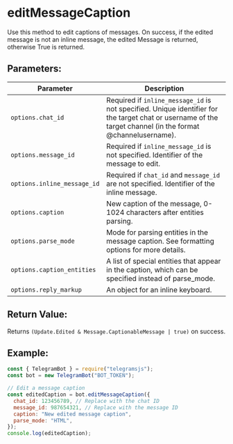 # editMessageCaption

Use this method to edit captions of messages. On success, if the edited message is not an inline message, the edited Message is returned, otherwise True is returned.

## Parameters:

| Parameter                   | Description                                                                                                                                                 |
| --------------------------- | ----------------------------------------------------------------------------------------------------------------------------------------------------------- |
| `options.chat_id`           | Required if `inline_message_id` is not specified. Unique identifier for the target chat or username of the target channel (in the format @channelusername). |
| `options.message_id`        | Required if `inline_message_id` is not specified. Identifier of the message to edit.                                                                        |
| `options.inline_message_id` | Required if `chat_id` and `message_id` are not specified. Identifier of the inline message.                                                                 |
| `options.caption`           | New caption of the message, 0-1024 characters after entities parsing.                                                                                       |
| `options.parse_mode`        | Mode for parsing entities in the message caption. See formatting options for more details.                                                                  |
| `options.caption_entities`  | A list of special entities that appear in the caption, which can be specified instead of parse_mode.                                                        |
| `options.reply_markup`      | An object for an inline keyboard.                                                                                                                           |

## Return Value:

Returns `(Update.Edited & Message.CaptionableMessage | true)` on success.

## Example:

```javascript
const { TelegramBot } = require("telegramsjs");
const bot = new TelegramBot("BOT_TOKEN");

// Edit a message caption
const editedCaption = bot.editMessageCaption({
  chat_id: 123456789, // Replace with the chat ID
  message_id: 987654321, // Replace with the message ID
  caption: "New edited message caption",
  parse_mode: "HTML",
});
console.log(editedCaption);
```
